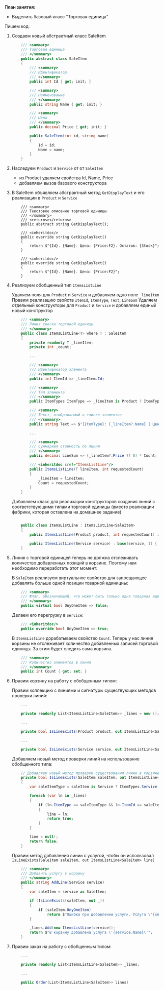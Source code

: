 **План занятия:**

- Выделить базовый класс "Торговая единица"

Пишем код:

1. Создаем новый абстрактный класс SaleItem

    ```csharp
        /// <summary>
        /// Торговая единица
        /// </summary>
        public abstract class SaleItem
        {
            /// <summary>
            /// Идентификатор
            /// </summary>
            public int Id { get; init; }

            /// <summary>
            /// Наименование
            /// </summary>
            public string Name { get; init; }

            /// <summary>
            /// Цена
            /// </summary>
            public decimal Price { get; init; }

            public SaleItem(int id, string name)
            {
                Id = id;
                Name = name;
            }
        }
    ```

2. Наследуем `Product` и `Service` от от `SaleItem`

    - из Product удаляем свойства Id, Name, Price
    - добавляем вызов базового конструктора

3. В SaleItem объявляем абстрактный метод `GetDisplayText` и его реализации в `Product` и `Service`

    ```csharp: SaleItem
        /// <summary>
        /// Текстовое описание торговой единицы
        /// </summary>
        /// <returns></returns>
        public abstract string GetDisplayText();
    ```

    ```csharp: Product
        /// <inheritdoc/>
        public override string GetDisplayText()
        {
            return $"{Id}. {Name}. Цена: {Price:F2}. Остаток: {Stock}";
        }
    ```

    ```csharp: Service
        /// <inheritdoc/>
        public override string GetDisplayText()
        {
            return $"{Id}. {Name}. Цена: {Price:F2}";
        }
    ```

4. Реализуем обобщенный тип `ItemsListLine`

    Удаляем поля для `Product` и `Service` и добавляем одно поле `_lineItem`
    Правим реализацию свойств `ItemId`, `ItemType`, `Text`, `LineSum`
    Удаляем отдельный конструкторы для `Product` и `Service` и добавляем единый новый конструктор

    ```csharp
        /// <summary>
        /// Линия списка торговой единицы
        /// </summary>
        public class ItemsListLine<T> where T : SaleItem
        {
            private readonly T _lineItem;
            private int _count;

            ...

            /// <summary>
            /// Идентификатор элемента
            /// </summary>
            public int ItemId => _lineItem.Id;

            /// <summary>
            /// Тип элемента
            /// </summary>
            public ItemTypes ItemType => _lineItem is Product ? ItemTypes.Product : ItemTypes.Service;

            /// <summary>
            /// Текст, отображаемый в списке элементов
            /// </summary>
            public string Text => $"{ItemType}: {_lineItem?.Name} | Цена: {_lineItem?.Price:F2} | Кол-во: {Count}";

            ...

            /// <summary>
            /// Суммарная стоимость по линии
            /// </summary>
            public decimal LineSum => (_lineItem?.Price ?? 0) * Count;

            /// <inheritdoc cref="ItemsListLine"/>
            public ItemsListLine(T lineItem, int requestedCount)
            {
                _lineItem = lineItem;
                Count = requestedCount;
            }
        }
    ```

    Добавляем класс для реализации конструкторов создания линий с соответствующими типами торговой единицы (вместо реализации фабрики, которая оставлена на домашнее задание)

    ```csharp

        public class ItemsListLine : ItemsListLine<SaleItem>
        {
            public ItemsListLine(Product product, int requestedCount) : base(product, requestedCount) { }

            public ItemsListLine(Service service) : base(service, 1) { }
        }
    ```

5. Линия с торговой единицей теперь не должна отслеживать количество добавленных позиций в корзине. Поэтому нам необходимо переработать этот момент:

    В `SaleItem` реализуем виртуальное свойство для запрещающее добавлять больше одной позиции товарной единициы:

    ```csharp
        /// <summary>
        /// Флаг, обозначающий, что может быть только одна товарная единица 
        /// </summary>
        public virtual bool OnyOneItem => false;
    ```

    Делаем его перегрузку в `Service`:

    ```csharp
        /// <inheritdoc/>
        public override bool OnyOneItem => true;
    ```

    В `ItemsListLine` дорабатываем свойство `Count`.
    Теперь у нас линия корзины не отслеживает количество добавленных записей торговой единицы.
    За этим будет следить сама корзина.

    ```csharp
        /// <summary>
        /// Количество элементов в линии
        /// </summary>
        public int Count { get; set; }
    ```

6. Правим корзину на работу с обобщенным типом:

    Правим коллекцию с линиями и сигнатуры существующих методов проверки линий:
    
    ```csharp
        ...

        private readonly List<ItemsListLine<SaleItem>> _lines = new ();

        ...

        private bool IsLineExists(Product product, out ItemsListLine<SaleItem> line)

        ...

        private bool IsLineExists(Service service, out ItemsListLine<SaleItem> line)
    ```

    Добавляем новый метод проверки линий на использование обобщенного типа:

    ```csharp
        // Добавляем новый метод проверки существования линии в корзине для использования обобщенного типа
        private bool IsLineExists(SaleItem saleItem, out ItemsListLine<SaleItem> line)
        {
            var saleItemType = saleItem is Service ? ItemTypes.Service : ItemTypes.Product;

            foreach (var ln in _lines)
            {
                if (ln.ItemType == saleItemType && ln.ItemId == saleItem.Id)
                {
                    line = ln;
                    return true;
                }
            }

            line = null!;
            return false;
        }
    ```

    Правим метод добавления линии с услугой, чтобы он использовал `IsLineExists(SaleItem saleItem, out ItemsListLine<SaleItem> line)` 

    ```csharp
        /// <summary>
        /// Добавить услугу в корзину
        /// </summary>
        public string AddLine(Service service)
        {
            var saleItem = service as SaleItem;

            if (IsLineExists(saleItem, out _))
            {
                if (saleItem.OnyOneItem)
                    return $"Ошибка при добавлении услуги. Услуга \'{service.Name}\' уже добавлена в корзину";
            }

            _lines.Add(new ItemsListLine(service));
            return $"В корзину добавлена услуга \'{service.Name}\'";
        }
    ```

7. Правим заказ на работу с обобщенным типом:

    ```csharp
        ...

        private readonly List<ItemsListLine<SaleItem>> _lines;

        ...

        public Order(List<ItemsListLine<SaleItem>> lines)
    ```
